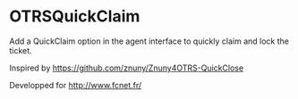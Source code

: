 # OTRSQuickClaim

Add a QuickClaim option in the agent interface to quickly claim and lock the ticket.

Inspired by https://github.com/znuny/Znuny4OTRS-QuickClose

Developped for http://www.fcnet.fr/
